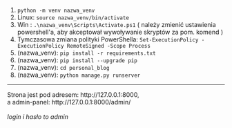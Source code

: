 1) `python -m venv nazwa_venv`
2) Linux: `source nazwa_venv/bin/activate`
2) Win : `.\nazwa_venv\Scripts\Activate.ps1` ( należy zmienić ustawienia powershell'a, aby akceptował wywoływanie skryptów za pom. komend )
2) Tymczasowa zmiana polityki PowerShella: `Set-ExecutionPolicy -ExecutionPolicy RemoteSigned -Scope Process`
3) (nazwa_venv): `pip install -r requirements.txt`
4) (nazwa_venv): `pip install --upgrade pip`
5) (nazwa_venv): `cd personal_blog`
6) (nazwa_venv): `python manage.py runserver`
<hr>
Strona jest pod adresem: http://127.0.0.1:8000, <br>
a admin-panel: http://127.0.0.1:8000/admin/ <br>
<br>
<i>login i hasło to admin</i>

